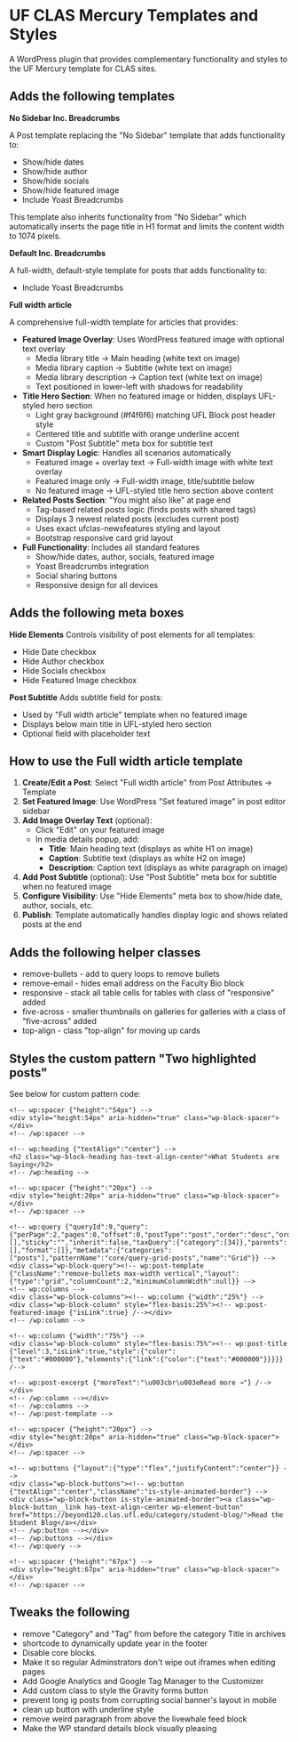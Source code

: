 UF CLAS Mercury Templates and Styles
====================================

A WordPress plugin that provides complementary functionality and styles to the UF Mercury template for CLAS sites.

## Adds the following templates

**No Sidebar Inc. Breadcrumbs**

A Post template replacing the "No Sidebar" template that adds functionality to:
  - Show/hide dates
  - Show/hide author
  - Show/hide socials
  - Show/hide featured image
  - Include Yoast Breadcrumbs

This template also inherits functionality from "No Sidebar" which automatically inserts the page title in H1 format and limits the content width to 1074 pixels.

**Default Inc. Breadcrumbs**

A full-width, default-style template for posts that adds functionality to:
  - Include Yoast Breadcrumbs

**Full width article**

A comprehensive full-width template for articles that provides:
  - **Featured Image Overlay**: Uses WordPress featured image with optional text overlay
    - Media library title → Main heading (white text on image)
    - Media library caption → Subtitle (white text on image)  
    - Media library description → Caption text (white text on image)
    - Text positioned in lower-left with shadows for readability
  - **Title Hero Section**: When no featured image or hidden, displays UFL-styled hero section
    - Light gray background (#f4f6f6) matching UFL Block post header style
    - Centered title and subtitle with orange underline accent
    - Custom "Post Subtitle" meta box for subtitle text
  - **Smart Display Logic**: Handles all scenarios automatically
    - Featured image + overlay text → Full-width image with white text overlay
    - Featured image only → Full-width image, title/subtitle below
    - No featured image → UFL-styled title hero section above content
  - **Related Posts Section**: "You might also like" at page end
    - Tag-based related posts logic (finds posts with shared tags)
    - Displays 3 newest related posts (excludes current post)
    - Uses exact ufclas-newsfeatures styling and layout
    - Bootstrap responsive card grid layout
  - **Full Functionality**: Includes all standard features
    - Show/hide dates, author, socials, featured image
    - Yoast Breadcrumbs integration
    - Social sharing buttons
    - Responsive design for all devices


## Adds the following meta boxes

**Hide Elements**
Controls visibility of post elements for all templates:
  - Hide Date checkbox
  - Hide Author checkbox  
  - Hide Socials checkbox
  - Hide Featured Image checkbox

**Post Subtitle**
Adds subtitle field for posts:
  - Used by "Full width article" template when no featured image
  - Displays below main title in UFL-styled hero section
  - Optional field with placeholder text

## How to use the Full width article template

1. **Create/Edit a Post**: Select "Full width article" from Post Attributes → Template
2. **Set Featured Image**: Use WordPress "Set featured image" in post editor sidebar
3. **Add Image Overlay Text** (optional): 
   - Click "Edit" on your featured image
   - In media details popup, add:
     - **Title**: Main heading text (displays as white H1 on image)
     - **Caption**: Subtitle text (displays as white H2 on image)
     - **Description**: Caption text (displays as white paragraph on image)
4. **Add Post Subtitle** (optional): Use "Post Subtitle" meta box for subtitle when no featured image
5. **Configure Visibility**: Use "Hide Elements" meta box to show/hide date, author, socials, etc.
6. **Publish**: Template automatically handles display logic and shows related posts at the end

## Adds the following helper classes

  - remove-bullets - add to query loops to remove bullets
  - remove-email - hides email address on the Faculty Bio block
  - responsive - stack all table cells for tables with class of "responsive" added
  - five-across - smaller thumbnails on galleries for galleries with a class of "five-across" added
  - top-align - class "top-align" for moving up cards

## Styles the custom pattern "Two highlighted posts"

See below for custom pattern code:

```
<!-- wp:spacer {"height":"54px"} -->
<div style="height:54px" aria-hidden="true" class="wp-block-spacer"></div>
<!-- /wp:spacer -->

<!-- wp:heading {"textAlign":"center"} -->
<h2 class="wp-block-heading has-text-align-center">What Students are Saying</h2>
<!-- /wp:heading -->

<!-- wp:spacer {"height":"20px"} -->
<div style="height:20px" aria-hidden="true" class="wp-block-spacer"></div>
<!-- /wp:spacer -->

<!-- wp:query {"queryId":9,"query":{"perPage":2,"pages":0,"offset":0,"postType":"post","order":"desc","orderBy":"date","author":"","search":"","exclude":[],"sticky":"","inherit":false,"taxQuery":{"category":[34]},"parents":[],"format":[]},"metadata":{"categories":["posts"],"patternName":"core/query-grid-posts","name":"Grid"}} -->
<div class="wp-block-query"><!-- wp:post-template {"className":"remove-bullets max-width vertical","layout":{"type":"grid","columnCount":2,"minimumColumnWidth":null}} -->
<!-- wp:columns -->
<div class="wp-block-columns"><!-- wp:column {"width":"25%"} -->
<div class="wp-block-column" style="flex-basis:25%"><!-- wp:post-featured-image {"isLink":true} /--></div>
<!-- /wp:column -->

<!-- wp:column {"width":"75%"} -->
<div class="wp-block-column" style="flex-basis:75%"><!-- wp:post-title {"level":3,"isLink":true,"style":{"color":{"text":"#000000"},"elements":{"link":{"color":{"text":"#000000"}}}}} /-->

<!-- wp:post-excerpt {"moreText":"\u003cbr\u003eRead more →"} /--></div>
<!-- /wp:column --></div>
<!-- /wp:columns -->
<!-- /wp:post-template -->

<!-- wp:spacer {"height":"20px"} -->
<div style="height:20px" aria-hidden="true" class="wp-block-spacer"></div>
<!-- /wp:spacer -->

<!-- wp:buttons {"layout":{"type":"flex","justifyContent":"center"}} -->
<div class="wp-block-buttons"><!-- wp:button {"textAlign":"center","className":"is-style-animated-border"} -->
<div class="wp-block-button is-style-animated-border"><a class="wp-block-button__link has-text-align-center wp-element-button" href="https://beyond120.clas.ufl.edu/category/student-blog/">Read the Student Blog</a></div>
<!-- /wp:button --></div>
<!-- /wp:buttons --></div>
<!-- /wp:query -->

<!-- wp:spacer {"height":"67px"} -->
<div style="height:67px" aria-hidden="true" class="wp-block-spacer"></div>
<!-- /wp:spacer -->
```

## Tweaks the following
  - remove "Category" and "Tag" from before the category Title in archives
  - shortcode to dynamically update year in the footer
  - Disable core blocks.
  - Make it so regular Adminstrators don't wipe out iframes when editing pages
  - Add Google Analytics and Google Tag Manager to the Customizer
  - Add custom class to style the Gravity forms button
  - prevent long ig posts from corrupting social banner's layout in mobile
  - clean up button with underline style
  - remove weird paragraph from above the livewhale feed block
  - Make the WP standard details block visually pleasing

